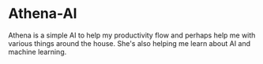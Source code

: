# Athena-AI
Athena is a simple AI to help my productivity flow and perhaps help me with various things around the house. She's also helping me learn about AI and machine learning.
